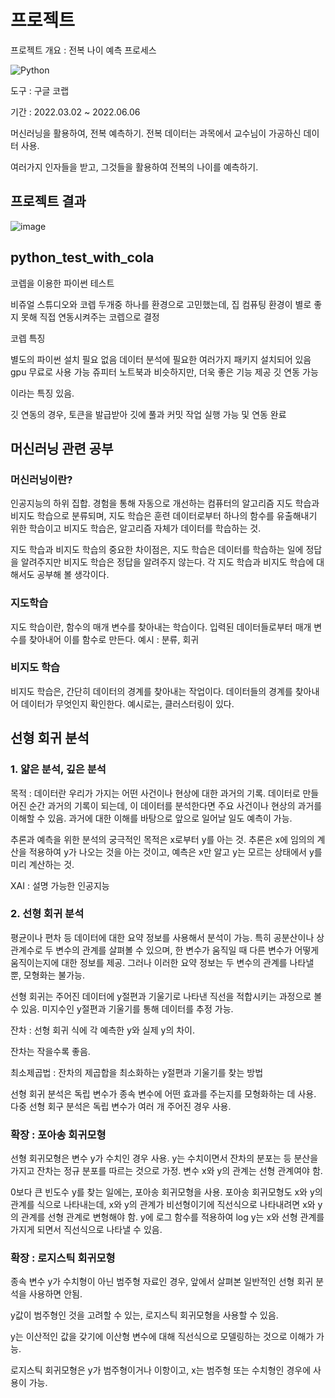 # 프로젝트

프로젝트 개요 : 전복 나이 예측 프로세스

![Python](https://img.shields.io/badge/python-3670A0?style=for-the-badge&logo=python&logoColor=ffdd54)

도구 : 구글 코랩

기간 : 2022.03.02 ~ 2022.06.06

머신러닝을 활용하여, 전복 예측하기. 전복 데이터는 과목에서 교수님이 가공하신 데이터 사용.

여러가지 인자들을 받고, 그것들을 활용하여 전복의 나이를 예측하기.


## 프로젝트 결과

![image](https://user-images.githubusercontent.com/48556879/173090081-58c7c08f-84d0-4f63-9c71-0c08b52418f1.png)


## python_test_with_cola

코렙을 이용한 파이썬 테스트

비쥬얼 스튜디오와 코렙 두개중 하나를 환경으로 고민했는데, 집 컴퓨팅 환경이 별로 좋지 못해
직접 연동시켜주는 코렙으로 결정

코렙 특징

별도의 파이썬 설치 필요 없음
데이터 분석에 필요한 여러가지 패키지 설치되어 있음
gpu 무료로 사용 가능
쥬피터 노트북과 비슷하지만, 더욱 좋은 기능 제공
깃 연동 가능

이라는 특징 있음.

깃 연동의 경우, 토큰을 발급받아 깃에 풀과 커밋 작업 실행 가능 및 연동 완료

## 머신러닝 관련 공부

### 머신러닝이란?

인공지능의 하위 집합. 경험을 통해 자동으로 개선하는 컴퓨터의 알고리즘 지도 학습과 비지도 학습으로 분류되며, 지도 학습은 훈련 데이터로부터 하나의 함수를 유출해내기 위한 학습이고 비지도 학습은, 알고리즘 자체가 데이터를 학습하는 것.

지도 학습과 비지도 학습의 중요한 차이점은, 지도 학습은 데이터를 학습하는 일에 정답을 알려주지만 비지도 학습은 정답을 알려주지 않는다. 각 지도 학습과 비지도 학습에 대해서도 공부해 볼 생각이다.

### 지도학습

지도 학습이란, 함수의 매개 변수를 찾아내는 학습이다. 입력된 데이터들로부터 매개 변수를 찾아내어 이를 함수로 만든다. 예시 : 분류, 회귀

### 비지도 학습

비지도 학습은, 간단히 데이터의 경계를 찾아내는 작업이다. 데이터들의 경계를 찾아내어 데이터가 무엇인지 확인한다. 예시로는, 클러스터링이 있다.

## 선형 회귀 분석

### 1. 얇은 분석, 깊은 분석

목적 : 데이터란 우리가 가지는 어떤 사건이나 현상에 대한 과거의 기록. 데이터로 만들어진 순간 과거의 기록이 되는데, 이 데이터를 분석한다면 주요 사건이나 현상의 과거를 이해할 수 있음. 과거에 대한 이해를 바탕으로 앞으로 일어날 일도 예측이 가능.

추론과 예측을 위한 분석의 궁극적인 목적은 x로부터 y를 아는 것. 추론은 x에 임의의 계산을 적용하여 y가 나오는 것을 아는 것이고, 예측은 x만 알고 y는 모르는 상태에서 y를 미리 계산하는 것.

XAI : 설명 가능한 인공지능

### 2. 선형 회귀 분석

평균이나 편차 등 데이터에 대한 요약 정보를 사용해서 분석이 가능. 특히 공분산이나 상관계수로 두 변수의 관계를 살펴볼 수 있으며, 한 변수가 움직일 때 다른 변수가 어떻게 움직이는지에 대한 정보를 제공. 그러나 이러한 요약 정보는 두 변수의 관계를 나타낼 뿐, 모형화는 불가능.

선형 회귀는 주어진 데이터에 y절편과 기울기로 나타낸 직선을 적합시키는 과정으로 볼 수 있음. 미지수인 y절편과 기울기를 통해 데이터를 추정 가능.

잔차 : 선형 회귀 식에 각 예측한 y와 실제 y의 차이.

잔차는 작을수록 좋음.

최소제곱법 : 잔차의 제곱합을 최소화하는 y절편과 기울기를 찾는 방법

선형 회귀 분석은 독립 변수가 종속 변수에 어떤 효과를 주는지를 모형화하는 데 사용. 다중 선형 회구 분석은 독립 변수가 여러 개 주어진 경우 사용.


### 확장 : 포아송 회귀모형

선형 회귀모형은 변수 y가 수치인 경우 사용. y는 수치이면서 잔차의 분포는 등 분산을 가지고 잔차는 정규 분포를 따르는 것으로 가정. 변수 x와 y의 관계는 선형 관계여야 함.

0보다 큰 빈도수 y를 찾는 일에는, 포아송 회귀모형을 사용. 포아송 회귀모형도 x와 y의 관계를 식으로 나타내는데, x와 y의 관계가 비선형이기에 직선식으로 나타내려면 x와 y의 관계를 선형 관계로 변형해야 함. y에 로그 함수를 적용하여 log y는 x와 선형 관계를 가지게 되면서 직선식으로 나타낼 수 있음.

### 확장 : 로지스틱 회귀모형

종속 변수 y가 수치형이 아닌 범주형 자료인 경우, 앞에서 살펴본 일반적인 선형 회귀 분석을 사용하면 안됨.

y값이 범주형인 것을 고려할 수 있는, 로지스틱 회귀모형을 사용할 수 있음.

y는 이산적인 값을 갖기에 이산형 변수에 대해 직선식으로 모델링하는 것으로 이해가 가능.

로지스틱 회귀모형은 y가 범주형이거나 이항이고, x는 범주형 또는 수치형인 경우에 사용이 가능.

